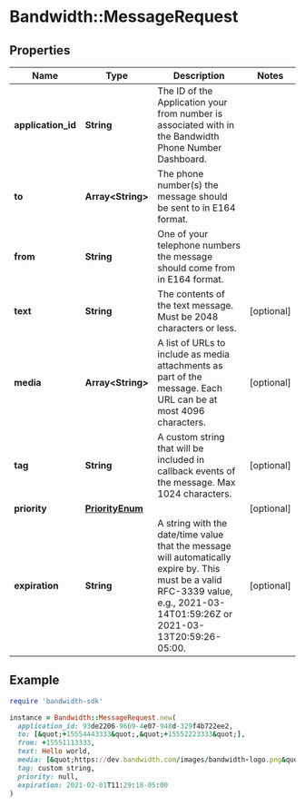 # Bandwidth::MessageRequest

## Properties

| Name | Type | Description | Notes |
| ---- | ---- | ----------- | ----- |
| **application_id** | **String** | The ID of the Application your from number is associated with in the Bandwidth Phone Number Dashboard. |  |
| **to** | **Array&lt;String&gt;** | The phone number(s) the message should be sent to in E164 format. |  |
| **from** | **String** | One of your telephone numbers the message should come from in E164 format. |  |
| **text** | **String** | The contents of the text message. Must be 2048 characters or less. | [optional] |
| **media** | **Array&lt;String&gt;** | A list of URLs to include as media attachments as part of the message. Each URL can be at most 4096 characters. | [optional] |
| **tag** | **String** | A custom string that will be included in callback events of the message. Max 1024 characters. | [optional] |
| **priority** | [**PriorityEnum**](PriorityEnum.md) |  | [optional] |
| **expiration** | **String** | A string with the date/time value that the message will automatically expire by. This must be a valid RFC-3339 value, e.g., 2021-03-14T01:59:26Z or 2021-03-13T20:59:26-05:00. | [optional] |

## Example

```ruby
require 'bandwidth-sdk'

instance = Bandwidth::MessageRequest.new(
  application_id: 93de2206-9669-4e07-948d-329f4b722ee2,
  to: [&quot;+15554443333&quot;,&quot;+15552223333&quot;],
  from: +15551113333,
  text: Hello world,
  media: [&quot;https://dev.bandwidth.com/images/bandwidth-logo.png&quot;,&quot;https://dev.bandwidth.com/images/github_logo.png&quot;],
  tag: custom string,
  priority: null,
  expiration: 2021-02-01T11:29:18-05:00
)
```

